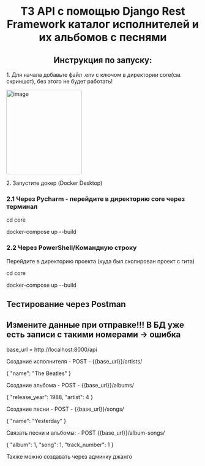<h1 align="center">ТЗ API с помощью Django Rest Framework каталог исполнителей и их альбомов с песнями</h1>
<h2 align="center">Инструкция по запуску:</h2>
<p>1. Для начала добавьте файл .env с ключом в директории core(см. скриншот), без этого не будет работать!</p>
<p><img width="197" height="220" alt="image" src="https://github.com/user-attachments/assets/cfc9fa08-da2f-47bb-9c90-2cab8cd4e8ae" /></p>
<p>2. Запустите докер (Docker Desktop)</p>
<h3>2.1 Через Pycharm - перейдите в директорию core через терминал</h3>
<p background-color=#f4f4f4; padding: 10px; border-radius: 5px; border-left: 4px solid #3498db; font-family: monospace;">cd core</p>
<p background-color: #f4f4f4; padding: 10px; border-radius: 5px; border-left: 4px solid #3498db; font-family: monospace;">docker-compose up --build</p>
<h3>2.2 Через PowerShell/Командную строку</h3>
<p>Перейдите в директорию проекта (куда был скопирован проект с гита)</p>
<p>cd core</p>
<p>docker-compose up --build</p>
<h2 aling="center">Тестирование через Postman</h2>
<h2>Измените данные при отправке!!! В БД уже есть записи с такими номерами -> ошибка</h2>
<p>base_url = http://localhost:8000/api</p>
<p>Создание исполнителя - POST - {{base_url}}/artists/</p>
<p>{
    "name": "The Beatles"
}</p>
<p>Создание альбома - POST - {{base_url}}/albums/</p>
<p>{
    "release_year": 1988,
    "artist": 4
}</p>
<p>Создание песни - POST - {{base_url}}/songs/</p>
<p>{
    "name": "Yesterday"
}
</p>
<p>Связать песни и альбомы: - POST {{base_url}}/album-songs/</p>
<P>
  {
    "album": 1,
    "song": 1,
    "track_number": 1
}
</P>
<p>Также можно создавать через админку джанго</p>
